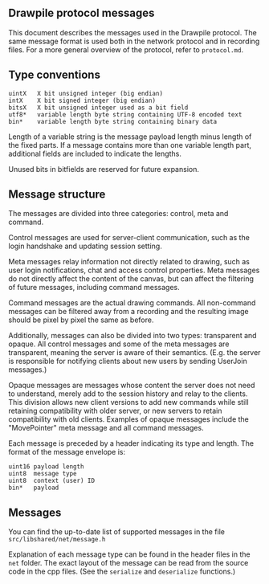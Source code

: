Drawpile protocol messages
--------------------------

This document describes the messages used in the Drawpile protocol.
The same message format is used both in the network protocol and in recording
files. For a more general overview of the protocol, refer to `protocol.md`.

## Type conventions

    uintX   X bit unsigned integer (big endian)
    intX    X bit signed integer (big endian)
    bitsX   X bit unsigned integer used as a bit field
    utf8*   variable length byte string containing UTF-8 encoded text
    bin*    variable length byte string containing binary data

Length of a variable string is the message payload length minus
length of the fixed parts. If a message contains more than one variable
length part, additional fields are included to indicate the lengths.

Unused bits in bitfields are reserved for future expansion.

## Message structure

The messages are divided into three categories: control, meta and command.

Control messages are used for server-client communication, such as the login
handshake and updating session setting.

Meta messages relay information not directly related to drawing, such as user login
notifications, chat and access control properties. Meta messages do not directly
affect the content of the canvas, but can affect the filtering of future messages,
including command messages.

Command messages are the actual drawing commands. All non-command messages can be
filtered away from a recording and the resulting image should be pixel by pixel the
same as before.

Additionally, messages can also be divided into two types: transparent and opaque.
All control messages and some of the meta messages are transparent, meaning the server
is aware of their semantics. (E.g. the server is responsible for notifying clients about
new users by sending UserJoin messages.)

Opaque messages are messages whose content the server does not need to understand, merely
add to the session history and relay to the clients. This division allows new client versions
to add new commands while still retaining compatibility with older server, or new servers to
retain compatibility with old clients. Examples of opaque messages include the "MovePointer" meta
message and all command messages.

Each message is preceded by a header indicating its type and length.
The format of the message envelope is:

    uint16 payload length
    uint8  message type
    uint8  context (user) ID
    bin*   payload

## Messages

You can find the up-to-date list of supported messages in the file `src/libshared/net/message.h`

Explanation of each message type can be found in the header files in the `net` folder. The exact
layout of the message can be read from the source code in the cpp files. (See the `serialize` and
`deserialize` functions.)
